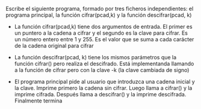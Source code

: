 Escribe el siguiente programa, formado por tres ficheros independientes: el programa principal, la función cifrar(pcad,k) y la función descifrar(pcad, k)

* La función cifrar(pcad,k) tiene dos argumentos de entrada. El primer es un puntero a la cadena a cifrar y el segundo es la clave para cifrar. Es un número entero entre 1 y 255. Es el valor que se suma a cada carácter de la cadena original para cifrar

* La función descifrar(pcad, k) tiene los mismos parámetros que la función cifrar() pero realiza el descifrado. Está implementanda llamando a la función de cifrar pero con la clave -k (la clave cambiada de signo)

* El programa principal pide al usuario que introduzca una cadena inicial y la clave. Imprime primero la cadena sin cifrar. Luego llama a cifrar() y la imprime cifrada. Después llama a descifrar() y la imprime descifrada. Finalmente termina
